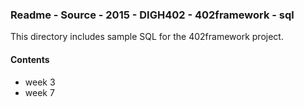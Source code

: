 ### Readme - Source - 2015 - DIGH402 - 402framework - sql

This directory includes sample SQL for the 402framework project.

#### Contents
* week 3
* week 7
